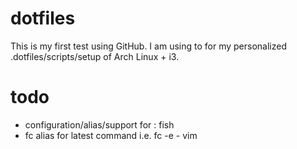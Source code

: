 # dotfiles
This is my first test using GitHub. I am using to for my personalized .dotfiles/scripts/setup of Arch Linux + i3.

# todo
- configuration/alias/support for : fish
- fc alias for latest command i.e. fc -e - vim

